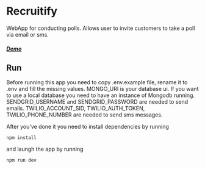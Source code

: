 # Recruitify

WebApp for conducting polls. Allows user to invite customers to take a poll via email or sms. 

##### [Demo](http://recruitify24.herokuapp.com/)

## Run

Before running this app you need to copy .env.example file, rename it to .env and fill the missing values.
MONGO_URI is your database ui. If you want to use a local database you need to have an instance of Mongodb running.
SENDGRID_USERNAME and SENDGRID_PASSWORD are needed to send emails. 
TWILIO_ACCOUNT_SID, TWILIO_AUTH_TOKEN, TWILIO_PHONE_NUMBER are needed to send sms messages.

After you've done it you need to install dependencies by running

```npm install```

and laungh the app by running

```npm run dev```





